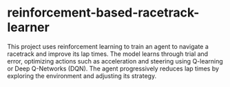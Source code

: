 # reinforcement-based-racetrack-learner
This project uses reinforcement learning to train an agent to navigate a racetrack and improve its lap times. The model learns through trial and error, optimizing actions such as acceleration and steering using Q-learning or Deep Q-Networks (DQN). The agent progressively reduces lap times by exploring the environment and adjusting its strategy.
